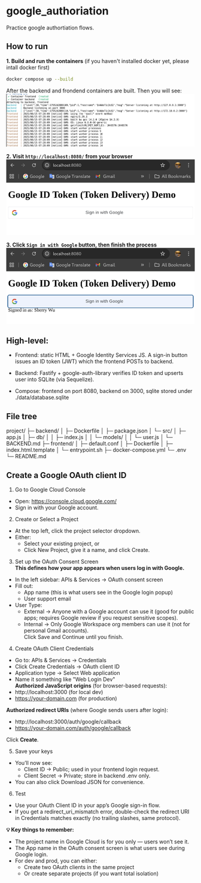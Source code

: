 # google_authoriation
Practice google authortiation flows.<br>

## How to run
**1. Build and run the containers** (if you haven't installed docker yet, please intall docker first)
```sh
docker compose up --build
```
After the backend and frondend containers are built. Then you will see:
![containers up](./images/contaniers%20up.png)

**2. Visit `http://localhost:8080/` from your browser**
![sign in page](./images/sign%20in%20page.png)

**3. Click `Sign in with Google` button, then finish the process**
![signed in](./images/signed%20in.png)

## High-level:
- Frontend: static HTML + Google Identity Services JS. A sign-in button issues an ID token (JWT) which the frontend POSTs to backend.<br>

- Backend: Fastify + google-auth-library verifies ID token and upserts user into SQLite (via Sequelize).<br>

- Compose: frontend on port 8080, backend on 3000, sqlite stored under ./data/database.sqlite

## File tree
project/
├─ backend/
│  ├─ Dockerfile
│  ├─ package.json
│  └─ src/
│     ├─ app.js
│     ├─ db/
│     │  ├─ index.js
│     │  └─ models/
│     │     └─ user.js
│     └─ BACKEND.md
├─ frontend/
│  ├─ default.conf
│  ├─ Dockerfile
│  ├─ index.html.template
│  └─ entrypoint.sh
├─ docker-compose.yml
└─ .env
└─ README.md

## Create a Google OAuth client ID
1. Go to Google Cloud Console<br>
  - Open: https://console.cloud.google.com/<br>
  - Sign in with your Google account.<br>
2. Create or Select a Project<br>
- At the top left, click the project selector dropdown.<br>
- Either:<br>
  - Select your existing project, or<br>
  - Click New Project, give it a name, and click Create.<br>

3. Set up the OAuth Consent Screen<br>
**This defines how your app appears when users log in with Google.**
- In the left sidebar: APIs & Services → OAuth consent screen<br>
- Fill out:<br>
  - App name (this is what users see in the Google login popup)<br>
  - User support email<br>
- User Type:<br>
  - External → Anyone with a Google account can use it (good for public apps; requires Google review if you request sensitive scopes).<br>
  - Internal → Only Google Workspace org members can use it (not for personal Gmail accounts).<br>
Click Save and Continue until you finish.<br>

4.  Create OAuth Client Credentials<br>
- Go to: APIs & Services → Credentials<br>
- Click Create Credentials → OAuth client ID<br>
- Application type → Select Web application<br>
- Name it something like "Web Login Dev"<br>
**Authorized JavaScript origins** (for browser-based requests):<br>
- http://localhost:3000 (for local dev)<br>
- https://your-domain.com (for production)<br>

**Authorized redirect URIs** (where Google sends users after login):<br>
- http://localhost:3000/auth/google/callback<br>
- https://your-domain.com/auth/google/callback<br>

Click **Create**.<br>

5. Save your keys<br>
- You’ll now see:<br>
  - Client ID → Public; used in your frontend login request.<br>
  - Client Secret → Private; store in backend .env only.<br>
- You can also click Download JSON for convenience.<br>

6. Test
- Use your OAuth Client ID in your app’s Google sign-in flow.<br>
- If you get a redirect_uri_mismatch error, double-check the redirect URI in Credentials matches exactly (no trailing slashes, same protocol).<br>

**💡 Key things to remember:**
- The project name in Google Cloud is for you only — users won’t see it.
- The App name in the OAuth consent screen is what users see during Google login.
- For dev and prod, you can either:
  - Create two OAuth clients in the same project
  - Or create separate projects (if you want total isolation)
